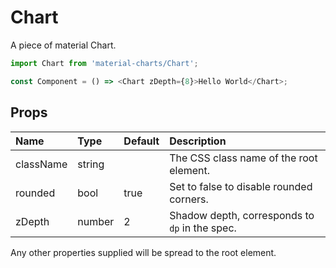 Chart
=====

A piece of material Chart.

```js
import Chart from 'material-charts/Chart';

const Component = () => <Chart zDepth={8}>Hello World</Chart>;
```

Props
-----

| Name | Type | Default | Description |
|:-----|:-----|:--------|:------------|
| className | string |  | The CSS class name of the root element. |
| rounded | bool | true | Set to false to disable rounded corners. |
| zDepth | number | 2 | Shadow depth, corresponds to `dp` in the spec. |

Any other properties supplied will be spread to the root element.
